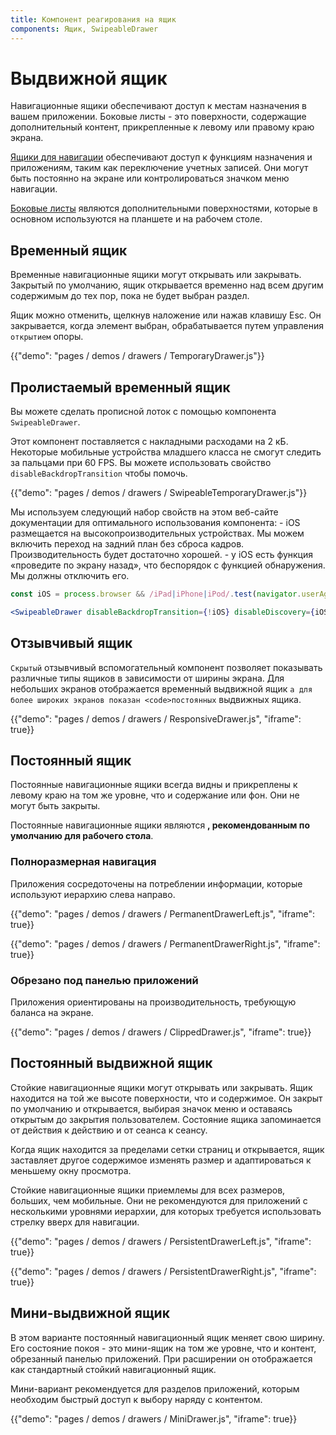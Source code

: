 ```yaml
---
title: Компонент реагирования на ящик
components: Ящик, SwipeableDrawer
---
```

# Выдвижной ящик

<p class="description">Навигационные ящики обеспечивают доступ к местам назначения в вашем приложении. Боковые листы - это поверхности, содержащие дополнительный контент, прикрепленные к левому или правому краю экрана.</p>

[Ящики для навигации](https://material.io/design/components/navigation-drawer.html) обеспечивают доступ к функциям назначения и приложениям, таким как переключение учетных записей. Они могут быть постоянно на экране или контролироваться значком меню навигации.

[Боковые листы](https://material.io/design/components/sheets-side.html) являются дополнительными поверхностями, которые в основном используются на планшете и на рабочем столе.

## Временный ящик

Временные навигационные ящики могут открывать или закрывать. Закрытый по умолчанию, ящик открывается временно над всем другим содержимым до тех пор, пока не будет выбран раздел.

Ящик можно отменить, щелкнув наложение или нажав клавишу Esc. Он закрывается, когда элемент выбран, обрабатывается путем управления `открытием` опоры.

{{"demo": "pages / demos / drawers / TemporaryDrawer.js"}}

## Пролистаемый временный ящик

Вы можете сделать прописной лоток с помощью компонента `SwipeableDrawer`.

Этот компонент поставляется с накладными расходами на 2 кБ. Некоторые мобильные устройства младшего класса не смогут следить за пальцами при 60 FPS. Вы можете использовать свойство `disableBackdropTransition` чтобы помочь.

{{"demo": "pages / demos / drawers / SwipeableTemporaryDrawer.js"}}

Мы используем следующий набор свойств на этом веб-сайте документации для оптимального использования компонента: - iOS размещается на высокопроизводительных устройствах. Мы можем включить переход на задний план без сброса кадров. Производительность будет достаточно хорошей. - у iOS есть функция «проведите по экрану назад», что беспорядок с функцией обнаружения. Мы должны отключить его.

```jsx
const iOS = process.browser && /iPad|iPhone|iPod/.test(navigator.userAgent);

<SwipeableDrawer disableBackdropTransition={!iOS} disableDiscovery={iOS} />
```

## Отзывчивый ящик

`Скрытый` отзывчивый вспомогательный компонент позволяет показывать различные типы ящиков в зависимости от ширины экрана. Для небольших экранов отображается временный</code> выдвижной ящик `а для более широких экранов показан <code>постоянных` выдвижных ящика.

{{"demo": "pages / demos / drawers / ResponsiveDrawer.js", "iframe": true}}

## Постоянный ящик

Постоянные навигационные ящики всегда видны и прикреплены к левому краю на том же уровне, что и содержание или фон. Они не могут быть закрыты.

Постоянные навигационные ящики являются **, рекомендованным по умолчанию для рабочего стола**.

### Полноразмерная навигация

Приложения сосредоточены на потреблении информации, которые используют иерархию слева направо.

{{"demo": "pages / demos / drawers / PermanentDrawerLeft.js", "iframe": true}}

{{"demo": "pages / demos / drawers / PermanentDrawerRight.js", "iframe": true}}

### Обрезано под панелью приложений

Приложения ориентированы на производительность, требующую баланса на экране.

{{"demo": "pages / demos / drawers / ClippedDrawer.js", "iframe": true}}

## Постоянный выдвижной ящик

Стойкие навигационные ящики могут открывать или закрывать. Ящик находится на той же высоте поверхности, что и содержимое. Он закрыт по умолчанию и открывается, выбирая значок меню и оставаясь открытым до закрытия пользователем. Состояние ящика запоминается от действия к действию и от сеанса к сеансу.

Когда ящик находится за пределами сетки страниц и открывается, ящик заставляет другое содержимое изменять размер и адаптироваться к меньшему окну просмотра.

Стойкие навигационные ящики приемлемы для всех размеров, больших, чем мобильные. Они не рекомендуются для приложений с несколькими уровнями иерархии, для которых требуется использовать стрелку вверх для навигации.

{{"demo": "pages / demos / drawers / PersistentDrawerLeft.js", "iframe": true}}

{{"demo": "pages / demos / drawers / PersistentDrawerRight.js", "iframe": true}}

## Мини-выдвижной ящик

В этом варианте постоянный навигационный ящик меняет свою ширину. Его состояние покоя - это мини-ящик на том же уровне, что и контент, обрезанный панелью приложений. При расширении он отображается как стандартный стойкий навигационный ящик.

Мини-вариант рекомендуется для разделов приложений, которым необходим быстрый доступ к выбору наряду с контентом.

{{"demo": "pages / demos / drawers / MiniDrawer.js", "iframe": true}}